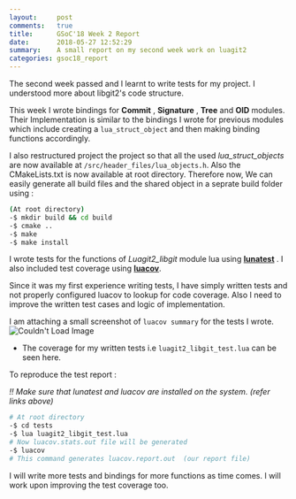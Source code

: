 ```yaml
---
layout:     post
comments:   true
title:      GSoC'18 Week 2 Report
date:       2018-05-27 12:52:29
summary:    A small report on my second week work on luagit2  
categories: gsoc18_report
---
```


The second week passed and I learnt to write tests for my project. I understood more about libgit2's code structure.

This week I wrote bindings for **Commit** , **Signature** , **Tree** and **OID** modules. Their Implementation is similar 
to the bindings I wrote for previous modules which include creating a `lua_struct_object` and then making binding functions
accordingly.

I also restructured project the project so that all the used _lua_struct_objects_  are now available at `/src/header_files/lua_objects.h`.
Also the CMakeLists.txt is now available at root directory. Therefore now, We can easily generate all build files and the shared object in a seprate build 
folder using : 

```bash
(At root directory)
-$ mkdir build && cd build
-$ cmake ..
-$ make 
-$ make install
```

I wrote tests for the functions of _Luagit2_libgit_ module lua using **[lunatest](https://luarocks.org/modules/luarocks/lunatest/0.9.5-1)** .
I also included test coverage using **[luacov](https://luarocks.org/modules/mpeterv/luacov/0.13.0-1)**.

Since it was my first experience writing tests, I have simply written tests and not properly configured luacov to lookup for code 
coverage. Also I need to improve the written test cases and logic of implementation. 

I am attaching a small screenshot of `luacov summary` for the tests I wrote. 
<img src="{{ site.baseurl }}/images/luagit2_libgit_coverage_report.png" alt="Couldn't Load Image" />

- The coverage for my written tests i.e `luagit2_libgit_test.lua` can be seen here.

To reproduce the test report :

_!! Make sure that lunatest and luacov are installed on the system. (refer links above)_

```bash
# At root directory
-$ cd tests
-$ lua luagit2_libgit_test.lua
# Now luacov.stats.out file will be generated
-$ luacov
# This command generates luacov.report.out  (our report file)
```

I will write more tests and bindings for more functions as time comes. I will work upon improving the test coverage too.
